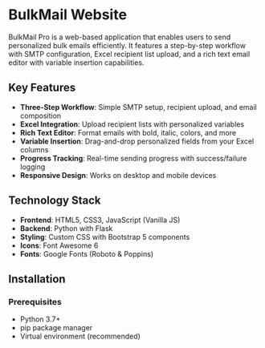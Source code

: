 # BulkMail Website

BulkMail Pro is a web-based application that enables users to send personalized bulk emails efficiently. It features a step-by-step workflow with SMTP configuration, Excel recipient list upload, and a rich text email editor with variable insertion capabilities.

## Key Features

- **Three-Step Workflow**: Simple SMTP setup, recipient upload, and email composition
- **Excel Integration**: Upload recipient lists with personalized variables
- **Rich Text Editor**: Format emails with bold, italic, colors, and more
- **Variable Insertion**: Drag-and-drop personalized fields from your Excel columns
- **Progress Tracking**: Real-time sending progress with success/failure logging
- **Responsive Design**: Works on desktop and mobile devices

## Technology Stack

- **Frontend**: HTML5, CSS3, JavaScript (Vanilla JS)
- **Backend**: Python with Flask
- **Styling**: Custom CSS with Bootstrap 5 components
- **Icons**: Font Awesome 6
- **Fonts**: Google Fonts (Roboto & Poppins)

## Installation

### Prerequisites
- Python 3.7+
- pip package manager
- Virtual environment (recommended)

